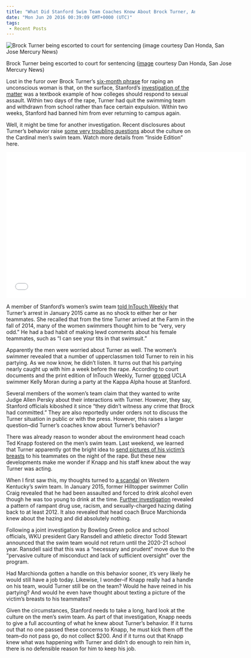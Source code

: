 ```yaml
---
title: "What Did Stanford Swim Team Coaches Know About Brock Turner, And When Did They Know It? (WITH VIDEO)"
date: "Mon Jun 20 2016 00:39:09 GMT+0000 (UTC)"
tags: 
 - Recent Posts
---
```

<p><!-- Quick Adsense WordPress Plugin: http://quicksense.net/ --></p><div id="attachment_135879" style="width: 610px" class="wp-caption aligncenter"><img class="size-large wp-image-135879" src="//i2.wp.com/cdn.liberalamerica.org/wp-content/uploads/2016/06/Brock-Turner-600x417.jpg?resize=600%2C417" alt="Brock Turner being escorted to court for sentencing (image courtesy Dan Honda, San Jose Mercury News)" srcset="http://cdn.liberalamerica.org/wp-content/uploads/2016/06/Brock-Turner.jpg 600w, http://cdn.liberalamerica.org/wp-content/uploads/2016/06/Brock-Turner.jpg 64w, http://cdn.liberalamerica.org/wp-content/uploads/2016/06/Brock-Turner.jpg 350w, http://cdn.liberalamerica.org/wp-content/uploads/2016/06/Brock-Turner.jpg 700w" sizes="(max-width: 600px) 100vw, 600px" data-recalc-dims="1">
<p class="wp-caption-text">Brock Turner being escorted to court for sentencing (<a href="http://extras.mnginteractive.com/live/media/site568/2016/0602/20160602__SJM-TURNER-0602-02~1.JPG" onclick="__gaTracker(&apos;send&apos;, &apos;event&apos;, &apos;outbound-article&apos;, &apos;http://extras.mnginteractive.com/live/media/site568/2016/0602/20160602__SJM-TURNER-0602-02~1.JPG&apos;, &apos;image&apos;);">image</a> courtesy Dan Honda, San Jose Mercury News)</p>
</div><p>Lost in the furor over Brock Turner&#x2019;s <a href="http://www.liberalamerica.org/2016/06/06/outrageous-letters-persuaded-judge-give-predator-wrist-slap/">six-month phrase</a> for raping an unconscious woman is that, on the surface, Stanford&#x2019;s <a href="http://news.stanford.edu/2016/06/06/stanford-university-statement-regarding-brock-turner-case/" onclick="__gaTracker(&apos;send&apos;, &apos;event&apos;, &apos;outbound-article&apos;, &apos;http://news.stanford.edu/2016/06/06/stanford-university-statement-regarding-brock-turner-case/&apos;, &apos;investigation&#xA0;of the matter&apos;);">investigation&#xA0;of the matter</a> was a textbook example of how colleges should respond to sexual assault. Within two days of the rape, Turner had quit the swimming team and withdrawn from school rather than face certain expulsion. Within two weeks, Stanford had banned him from ever returning to campus again.</p><p>Well, it might be time for another investigation. Recent disclosures&#xA0;about Turner&#x2019;s behavior raise <a href="http://www.rawstory.com/2016/06/stanford-tried-to-silence-womens-creepy-stories-about-brock-turner-during-rape-trial-source/" onclick="__gaTracker(&apos;send&apos;, &apos;event&apos;, &apos;outbound-article&apos;, &apos;http://www.rawstory.com/2016/06/stanford-tried-to-silence-womens-creepy-stories-about-brock-turner-during-rape-trial-source/&apos;, &apos;some very troubling questions&apos;);">some very troubling questions</a> about the culture on the Cardinal men&#x2019;s&#xA0;swim team. Watch more details from &#x201C;Inside Edition&#x201D; here.</p><p><span class="embed-youtube" style="text-align:center; display: block;"><iframe class="youtube-player" type="text/html" width="640" height="390" src="//www.youtube.com/embed/IWzOBnY0ccI?version=3&amp;rel=1&amp;fs=1&amp;autohide=2&amp;showsearch=0&amp;showinfo=1&amp;iv_load_policy=1&amp;wmode=transparent" allowfullscreen="true" style="border:0;"></iframe></span></p><p>A member of Stanford&#x2019;s women&#x2019;s swim team <a href="http://www.intouchweekly.com/posts/brock-turner-stanford-women-s-swim-team-105204" onclick="__gaTracker(&apos;send&apos;, &apos;event&apos;, &apos;outbound-article&apos;, &apos;http://www.intouchweekly.com/posts/brock-turner-stanford-women-s-swim-team-105204&apos;, &apos;told InTouch Weekly&apos;);">told InTouch Weekly</a> that Turner&#x2019;s arrest in January 2015 came as no shock to either her or her teammates. She recalled that from the time Turner arrived at the Farm in the fall of 2014, many of the women swimmers thought him to be &#x201C;very, very odd.&#x201D; He had a bad habit of making lewd comments about his female teammates, such as &#x201C;I can see your tits in that swimsuit.&#x201D;</p><p>Apparently the men were worried about Turner as well. The women&#x2019;s swimmer revealed that a number of upperclassmen told Turner to rein in his partying. As we now know, he didn&#x2019;t listen. It turns out that his partying nearly caught up with him a week before the rape. According to court documents and the print edition of InTouch Weekly, Turner <a href="http://www.smobserved.com/story/2016/06/11/schools/brock-turner-snapchatted-a-photo-of-his-victims-breasts-to-friends-after-the-attack/1414.html" onclick="__gaTracker(&apos;send&apos;, &apos;event&apos;, &apos;outbound-article&apos;, &apos;http://www.smobserved.com/story/2016/06/11/schools/brock-turner-snapchatted-a-photo-of-his-victims-breasts-to-friends-after-the-attack/1414.html&apos;, &apos;groped&apos;);">groped</a> UCLA swimmer Kelly Moran during a party at the Kappa Alpha house at Stanford.</p><p>Several members of the women&#x2019;s team claim that they wanted to write Judge Allen Persky about their interactions with Turner. However, they say, Stanford officials kiboshed it since &#x201C;they didn&#x2019;t witness any crime that Brock had committed.&#x201D; They are also reportedly under orders not to discuss the Turner situation in public or with the press. However, this raises a larger question&#x2013;did Turner&#x2019;s coaches know about Turner&#x2019;s behavior?</p><p>There was already reason to wonder about the environment head coach Ted Knapp fostered on the men&#x2019;s swim team. Last weekend, we learned that&#xA0;Turner apparently got the bright idea to <a href="http://www.dailymail.co.uk/news/article-3635654/Stanford-rapist-took-photograph-victim-s-breasts-attack-shared-swim-team-friends-deleted-arrest-police-believe.html" onclick="__gaTracker(&apos;send&apos;, &apos;event&apos;, &apos;outbound-article&apos;, &apos;http://www.dailymail.co.uk/news/article-3635654/Stanford-rapist-took-photograph-victim-s-breasts-attack-shared-swim-team-friends-deleted-arrest-police-believe.html&apos;, &apos;send pictures of his victim\&apos;s breasts&apos;);">send pictures of his victim&#x2019;s breasts</a> to his teammates on the night of the rape. But these new developments make me wonder if Knapp and his staff knew about the way Turner was acting.</p><p>When I first saw this, my thoughts turned to <a href="http://www.bgdailynews.com/news/wku-swim-program-suspended-for-five-years-in-wake-of/article_26df8e00-e2a7-11e4-8849-1f04b5a1dc98.html" onclick="__gaTracker(&apos;send&apos;, &apos;event&apos;, &apos;outbound-article&apos;, &apos;http://www.bgdailynews.com/news/wku-swim-program-suspended-for-five-years-in-wake-of/article_26df8e00-e2a7-11e4-8849-1f04b5a1dc98.html&apos;, &apos;a scandal&apos;);">a scandal</a> on Western Kentucky&#x2019;s swim team. In January 2015, former Hilltopper swimmer Collin Craig revealed that he had been assaulted and forced to drink alcohol even though he was too young to drink at the time. <a href="http://deadspin.com/the-racist-violent-hazing-claims-that-killed-wkus-d-i-1698506620" onclick="__gaTracker(&apos;send&apos;, &apos;event&apos;, &apos;outbound-article&apos;, &apos;http://deadspin.com/the-racist-violent-hazing-claims-that-killed-wkus-d-i-1698506620&apos;, &apos;Further investigation&apos;);">Further investigation</a> revealed a pattern of rampant drug use, racism, and sexually-charged hazing dating back to at least 2012. It also revealed that head coach Bruce Marchionda knew about the hazing and did absolutely nothing.</p><p>Following a joint investigation by Bowling Green police and school officials,&#xA0;WKU president Gary Ransdell and athletic director Todd Stewart announced that the swim team would not return until the 2020-21 school year. Ransdell said that this was a &#x201C;necessary and prudent&#x201D; move due to the &#x201C;pervasive culture of misconduct and lack of sufficient oversight&#x201D; over the program.</p><p>Had Marchionda gotten a handle on this behavior sooner, it&#x2019;s very likely he would still have a job today. Likewise, I wonder&#x2013;if Knapp really had a handle on his team, would Turner still be on the team? Would he have reined in his partying? And would he even have thought about texting a picture of the victim&#x2019;s breasts to his teammates?</p><p><!-- Quick Adsense WordPress Plugin: http://quicksense.net/ --></p><p>Given the circumstances, Stanford needs to take a long, hard look at the culture on the men&#x2019;s swim team. As part of that investigation, Knapp needs to give a full accounting of what he knew about Turner&#x2019;s behavior. If it turns out that no one passed these concerns to Knapp, he must kick them off the team&#x2013;do not pass go, do not collect $200. And if it turns out that Knapp knew what was happening with Turner and didn&#x2019;t do enough to rein him in, there is no defensible reason for him to keep his job.</p><div style="font-size:0px;height:0px;line-height:0px;margin:0;padding:0;clear:both"></div>
